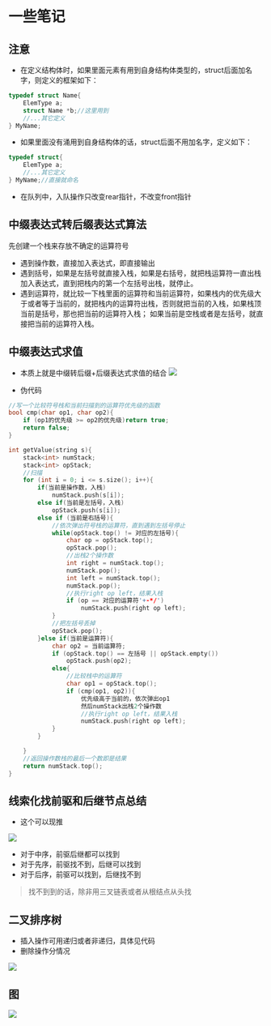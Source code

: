 # 一些笔记

## 注意
- 在定义结构体时，如果里面元素有用到自身结构体类型的，struct后面加名字，则定义的框架如下：
```c++
typedef struct Name{
    ElemType a;
    struct Name *b;//这里用到
    //...其它定义
} MyName;
```

- 如果里面没有涌用到自身结构体的话，struct后面不用加名字，定义如下：
```c++
typedef struct{
    ElemType a;
    //...其它定义
} MyName;//直接就命名
```



- 在队列中，入队操作只改变rear指针，不改变front指针

## 中缀表达式转后缀表达式算法
先创建一个栈来存放不确定的运算符号
- 遇到操作数，直接加入表达式，即直接输出
- 遇到括号，如果是左括号就直接入栈，如果是右括号，就把栈运算符一直出栈加入表达式，直到把栈内的第一个左括号出栈，就停止。
- 遇到运算符，就比较一下栈里面的运算符和当前运算符，如果栈内的优先级大于或者等于当前的，就把栈内的运算符出栈，否则就把当前的入栈，如果栈顶当前是括号，那也把当前的运算符入栈；
如果当前是空栈或者是左括号，就直接把当前的运算符入栈。

## 中缀表达式求值
- 本质上就是中缀转后缀+后缀表达式求值的结合
![](https://img2020.cnblogs.com/blog/2134757/202107/2134757-20210709214658885-606832130.png)


- 伪代码
```c++
//写一个比较符号栈和当前扫描到的运算符优先级的函数
bool cmp(char op1, char op2){
    if (op1的优先级 >= op2的优先级)return true;
    return false;
}

int getValue(string s){
    stack<int> numStack; 
    stack<int> opStack; 
    //扫描
    for (int i = 0; i <= s.size(); i++){
        if(当前是操作数，入栈)
            numStack.push(s[i]);
        else if(当前是左括号，入栈)
            opStack.push(s[i]);
        else if (当前是右括号){
            //依次弹出符号栈的运算符，直到遇到左括号停止
            while(opStack.top() != 对应的左括号){
                char op = opStack.top();
                opStack.pop();
                //出栈2个操作数
                int right = numStack.top();
                numStack.pop();
                int left = numStack.top();
                numStack.pop();
                //执行right op left，结果入栈
                if (op == 对应的运算符'+-*/') 
                    numStack.push(right op left);
            }
            //把左括号丢掉
            opStack.pop();
        }else if(当前是运算符){
            char op2 = 当前运算符;
            if (opStack.top() == 左括号 || opStack.empty())
                opStack.push(op2);
            else{
                //比较栈中的运算符
                char op1 = opStack.top();
                if (cmp(op1, op2)){
                    优先级高于当前的，依次弹出op1
                    然后numStack出栈2个操作数
                    //执行right op left，结果入栈
                    numStack.push(right op left);
            }
        }

    }
    //返回操作数栈的最后一个数即是结果
    return numStack.top();
}

```

## 线索化找前驱和后继节点总结
- 这个可以现推

![](https://img2020.cnblogs.com/blog/2134757/202107/2134757-20210709214413768-1119176102.png)


- 对于中序，前驱后继都可以找到
- 对于先序，前驱找不到，后继可以找到
- 对于后序，前驱可以找到，后继找不到

> 找不到到的话，除非用三叉链表或者从根结点从头找

## 二叉排序树
- 插入操作可用递归或者非递归，具体见代码
- 删除操作分情况

![](https://img2020.cnblogs.com/blog/2134757/202107/2134757-20210709214214605-1581466468.png)


## 图

![](https://img2020.cnblogs.com/blog/2134757/202107/2134757-20210709213912857-326983507.png)
